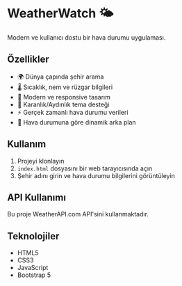 # WeatherWatch 🌤️

Modern ve kullanıcı dostu bir hava durumu uygulaması.

## Özellikler
- 🌍 Dünya çapında şehir arama
- 🌡️ Sıcaklık, nem ve rüzgar bilgileri
- 🎨 Modern ve responsive tasarım
- 🌙 Karanlık/Aydınlık tema desteği
- ⚡ Gerçek zamanlı hava durumu verileri
- 🎯 Hava durumuna göre dinamik arka plan

## Kullanım
1. Projeyi klonlayın
2. `index.html` dosyasını bir web tarayıcısında açın
3. Şehir adını girin ve hava durumu bilgilerini görüntüleyin

## API Kullanımı
Bu proje  WeatherAPI.com API'sini kullanmaktadır. 

## Teknolojiler
- HTML5
- CSS3
- JavaScript
- Bootstrap 5